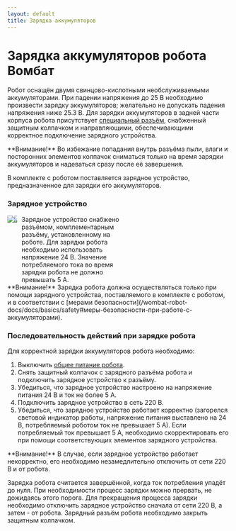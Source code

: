 ```yaml
---
layout: default
title: Зарядка аккумуляторов
---
```


# Зарядка аккумуляторов робота Вомбат

Робот оснащён двумя свинцово-кислотными необслуживаемыми аккумуляторами. При падении напряжения до 25 В необходимо произвести зарядку аккумуляторов; желательно не допускать падения напряжения ниже 25.3 В. Для зарядки аккумуляторов в задней части корпуса робота присутствует [специальный разъём](/wombat-robot-docs/docs/about/chassis.html#элементы-корпуса), снабженный защитным колпачком и направляющими, обеспечивающими корректное подключение зарядного устройства.

<div class="warning" markdown="1">
**Внимание!** Во избежание попадания внутрь разъёма пыли, влаги и посторонних элементов колпачок сниматься только на время зарядки аккумуляторов и надеваться сразу после её завершения.
</div>  

В комплекте с роботом поставляется зарядное устройство, предназначенное для зарядки его аккумуляторов.

### Зарядное устройство

<div style="display: inline-block;">
<div style="display: inline-block; max-width: 55%; float: left;">
<img class="scalable" style="float: left; max-width:70%" src="/wombat-robot-docs/assets/images/charging/charger.jpg">
<img class="scalable" style="max-width:20%; float:left;" src="/wombat-robot-docs/assets/images/charging/charging_port.jpg">
</div>

<div style="display:inline-block; max-width: 44%; float: left;" markdown="1">
Зарядное устройство снабжено разъёмом, комплементарным разъёму, установленному на роботе. Для зарядки робота необходимо использовать напряжение 24 В. Значение потребляемого тока во время зарядки робота не должно превышать 5 А.
</div>
</div>

<div class="warning" markdown="1">
**Внимание!** Зарядка робота должна осуществляться только при помощи зарядного устройства, поставляемого в комплекте с роботом, и в соответствии с [мерами безопасности](/wombat-robot-docs/docs/basics/safety#меры-безопасности-при-работе-с-аккумуляторами).
</div>

### Последовательность действий при зарядке робота

Для корректной зарядки аккумуляторов робота необходимо:  
1. Выключить [общее питание робота](/wombat-robot-docs/docs/basics/power_on_off#общее-включение-робота).
2. Снять защитный колпачок с зарядного разъёма робота и подключить зарядное устройство к разъёму.
3. Убедиться, что зарядное устройство настроено на напряжение питания 24 В и ток не более 5 А.
4. Подключить зарядное устройство в сеть 220 В.
5. Убедиться, что зарядное устройство работает корректно (загорелся световой индикатор работы, напряжение питания выставлено на 24 В, потребляемый роботом ток не превышает 5 А). Если потребляемый ток превышает 5 А, необходимо скорректировать его при помощи соответствующих элементов зарядного устройства.

<div class="warning" markdown="1">
**Внимание!** В случае, если зарядное устройство работает некорректно, его необходимо незамедлительно отключить от сети 220 В и от робота.
</div>

Зарядка робота считается завершённой, когда ток потребления упадёт до нуля. При необходимости процесс зарядки можно прервать, не дожидаясь этого порога. Для прекращения процесса зарядки необходимо отключить зарядное устройство сначала от сети 220 В, а затем - от робота. Зарядный разъём робота необходимо закрыть защитным колпачком.
